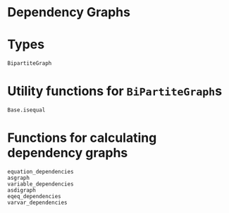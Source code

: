 # Dependency Graphs

# Types
```@docs
BipartiteGraph
```

# Utility functions for `BiPartiteGraph`s
```@docs
Base.isequal
```

# Functions for calculating dependency graphs
```@docs
equation_dependencies
asgraph
variable_dependencies
asdigraph
eqeq_dependencies
varvar_dependencies
```